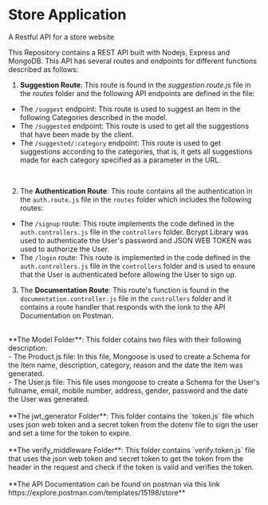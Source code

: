 # Store Application

A Restful API for a store website

This Repository contains a REST API built with Nodejs, Express and MongoDB. This API has several routes and endpoints for different functions described as follows:
1. **Suggestion Route**: This route is found in the *suggestion.route.js* file in the *routes* folder and the following API endpoints are defined in the file: <br> 
- The `/suggest` endpoint: This route is used to suggest an Item in the following Categories described in the model.<br>
- The `/suggested` endpoint: This route is used to get all the suggestions that have been made by the client. <br>
- The `/suggested/:category` endpoint: This route is used to get suggestions according to the categories, that is, it gets all suggestions made for each category specified as a parameter in the URL. <br>

<br>

2. The **Authentication Route**: This route contains all the authentication in the `auth.route.js` file in the `routes` folder which includes the following routes: <br>
- The `/signup` route: This route implements the code defined in the `auth.controllers.js` file in the `controllers` folder. Bcrypt Library was used to authenticate the User's password and JSON WEB TOKEN was used to authorize the User. <br>
- The `/login` route: This route is implemented in the code defined in the `auth.controllers.js` file in the `controllers` folder and is used to ensure that the User is authenticated before allowing the User to sign up. <br>

3. The **Documentation Route**: This route's function is found in the `documentation.controller.js` file in the `controllers` folder and it contains a route handler that responds with the lonk to the API Documentation on Postman. <br>

<br>
**The Model Folder**: This folder cotains two files with their following description: <br>
- The Product.js file: In this file, Mongoose is used to create a Schema for the Item name, description, category, reason and the date the item was generated. <br>
- The User.js file: This file uses mongoose to create a Schema for the User's fullname, email, mobile number, address, gender, password and the date the User was generated. <br>

<br>
**The jwt_generator Folder**: This folder contains the `token.js` file which uses json web token and a secret token from the dotenv file to sign the user and set a time for the token to expire. <br>

<br>
**The verify_middleware Folder**: This folder contains `verify.token.js` file that uses the json web token and secret token to get the token from the header in the request and check if the token is valid and verifies the token. <br>

<br>
**The API Documentation can be found on postman via this link https://explore.postman.com/templates/15198/store**
